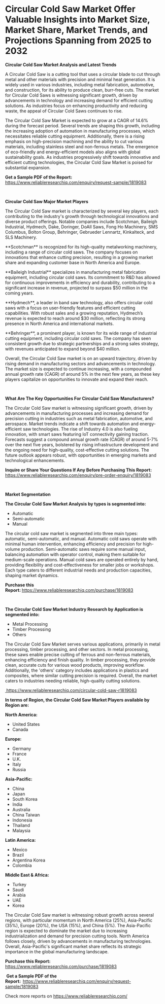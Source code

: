 <p><h1>Circular Cold Saw Market Offer Valuable Insights into Market Size, Market Share, Market Trends, and Projections Spanning from 2025 to 2032</h1></p><p><strong>Circular Cold Saw Market Analysis and Latest Trends</strong></p>
<p><p>A Circular Cold Saw is a cutting tool that uses a circular blade to cut through metal and other materials with precision and minimal heat generation. It is widely used in various industries, including metal fabrication, automotive, and construction, for its ability to produce clean, burr-free cuts. The market for Circular Cold Saws is witnessing significant growth, driven by advancements in technology and increasing demand for efficient cutting solutions. As industries focus on enhancing productivity and reducing waste, the appeal of Circular Cold Saws continues to rise.</p><p>The Circular Cold Saw Market is expected to grow at a CAGR of 14.6% during the forecast period. Several trends are shaping this growth, including the increasing adoption of automation in manufacturing processes, which necessitates reliable cutting equipment. Additionally, there is a rising emphasis on high-precision machining and the ability to cut various materials, including stainless steel and non-ferrous metals. The emergence of eco-friendly and energy-efficient models also aligns with global sustainability goals. As industries progressively shift towards innovative and efficient cutting technologies, the Circular Cold Saw Market is poised for substantial expansion.</p></p>
<p><strong>Get a Sample PDF of the Report:&nbsp;</strong> <a href="https://www.reliableresearchiq.com/enquiry/request-sample/1819083?utm_campaign=3046&utm_medium=2&utm_source=Github&utm_content=ia&utm_term=09042025&utm_id=circular-cold-saw">https://www.reliableresearchiq.com/enquiry/request-sample/1819083</a></p>
<p>&nbsp;</p>
<p><strong>Circular Cold Saw Major Market Players</strong></p>
<p><p>The Circular Cold Saw market is characterized by several key players, each contributing to the industry's growth through technological innovations and diverse product offerings. Notable companies include Scotchman, Baileigh Industrial, Hydmech, Dake, Doringer, DoAll Saws, Fong Ho Machinery, SMS Columbus, Bolton Group, Behringer, Gebrueder Lennartz, Kinkalteck, and SLS Machinery.</p><p>**Scotchman** is recognized for its high-quality metalworking machinery, including a range of circular cold saws. The company focuses on innovations that enhance cutting precision, resulting in a growing market share and expanding customer base in North America and Europe. </p><p>**Baileigh Industrial** specializes in manufacturing metal fabrication equipment, including circular cold saws. Its commitment to R&D has allowed for continuous improvements in efficiency and durability, contributing to a significant increase in revenue, projected to surpass $50 million in the coming years.</p><p>**Hydmech**, a leader in band saw technology, also offers circular cold saws with a focus on user-friendly features and efficient cutting capabilities. With robust sales and a growing reputation, Hydmech’s revenue is expected to reach around $30 million, reflecting its strong presence in North America and international markets.</p><p>**Behringer**, a prominent player, is known for its wide range of industrial cutting equipment, including circular cold saws. The company has seen consistent growth due to strategic partnerships and a strong sales strategy, with revenues anticipated to expand beyond $40 million.</p><p>Overall, the Circular Cold Saw market is on an upward trajectory, driven by rising demand in manufacturing sectors and advancements in technology. The market size is expected to continue increasing, with a compounded annual growth rate (CAGR) of around 5% in the next few years, as these key players capitalize on opportunities to innovate and expand their reach.</p></p>
<p>&nbsp;</p>
<p><strong>What Are The Key Opportunities For Circular Cold Saw Manufacturers?</strong></p>
<p><p>The Circular Cold Saw market is witnessing significant growth, driven by advancements in manufacturing processes and increasing demand for precision cutting in industries such as metal fabrication, automotive, and aerospace. Market trends indicate a shift towards automation and energy-efficient saw technologies. The rise of Industry 4.0 is also fueling innovation, with smart saws featuring IoT connectivity gaining traction. Forecasts suggest a compound annual growth rate (CAGR) of around 5-7% over the next five years, bolstered by rising infrastructure development and the ongoing need for high-quality, cost-effective cutting solutions. The future outlook appears robust, with opportunities in emerging markets and technological enhancements.</p></p>
<p><strong>Inquire or Share Your Questions If Any Before Purchasing This Report:</strong> <a href="https://www.reliableresearchiq.com/enquiry/pre-order-enquiry/1819083?utm_campaign=3046&utm_medium=2&utm_source=Github&utm_content=ia&utm_term=09042025&utm_id=circular-cold-saw">https://www.reliableresearchiq.com/enquiry/pre-order-enquiry/1819083</a></p>
<p>&nbsp;</p>
<p><strong>Market Segmentation</strong></p>
<p><strong>The Circular Cold Saw Market Analysis by types is segmented into:</strong></p>
<p><ul><li>Automatic</li><li>Semi-automatic</li><li>Manual</li></ul></p>
<p><p>The circular cold saw market is segmented into three main types: automatic, semi-automatic, and manual. Automatic cold saws operate with minimal human intervention, enhancing efficiency and precision for high-volume production. Semi-automatic saws require some manual input, balancing automation with operator control, making them suitable for medium-scale operations. Manual cold saws are operated entirely by hand, providing flexibility and cost-effectiveness for smaller jobs or workshops. Each type caters to different industrial needs and production capacities, shaping market dynamics.</p></p>
<p><strong>Purchase this Report:&nbsp;</strong><a href="https://www.reliableresearchiq.com/purchase/1819083?utm_campaign=3046&utm_medium=2&utm_source=Github&utm_content=ia&utm_term=09042025&utm_id=circular-cold-saw">https://www.reliableresearchiq.com/purchase/1819083</a></p>
<p>&nbsp;</p>
<p><strong>The Circular Cold Saw Market Industry Research by Application is segmented into:</strong></p>
<p><ul><li>Metal Processing</li><li>Timber Processing</li><li>Others</li></ul></p>
<p><p>The Circular Cold Saw Market serves various applications, primarily in metal processing, timber processing, and other sectors. In metal processing, these saws enable precise cutting of ferrous and non-ferrous materials, enhancing efficiency and finish quality. In timber processing, they provide clean, accurate cuts for various wood products, improving workflow. Additionally, the 'others' category includes applications in plastics and composites, where similar cutting precision is required. Overall, the market caters to industries needing reliable, high-quality cutting solutions.</p></p>
<p><a href="https://www.reliableresearchiq.com/circular-cold-saw-r1819083?utm_campaign=3046&utm_medium=2&utm_source=Github&utm_content=ia&utm_term=09042025&utm_id=circular-cold-saw">&nbsp;https://www.reliableresearchiq.com/circular-cold-saw-r1819083</a></p>
<p><strong>In terms of Region, the Circular Cold Saw Market Players available by Region are:</strong></p>
<p>
    <p> <strong> North America: </strong>
        <ul>
            <li>United States</li>
            <li>Canada</li>
        </ul>
        </p> 
    <p> <strong> Europe: </strong>
        <ul>
            <li>Germany</li>
            <li>France</li>
            <li>U.K.</li>
            <li>Italy</li>
            <li>Russia</li>
        </ul>
        </p> 
    <p> <strong> Asia-Pacific: </strong>
        <ul>
            <li>China</li>
            <li>Japan</li>
            <li>South Korea</li>
            <li>India</li>
            <li>Australia</li>
            <li>China Taiwan</li>
            <li>Indonesia</li>
            <li>Thailand</li>
            <li>Malaysia</li>
        </ul>
        </p> 
    <p> <strong> Latin America: </strong>
        <ul>
            <li>Mexico</li>
            <li>Brazil</li>
            <li>Argentina Korea</li>
            <li>Colombia</li>
        </ul>
        </p> 
    <p> <strong> Middle East & Africa: </strong>
        <ul>
            <li>Turkey</li>
            <li>Saudi</li>
            <li>Arabia</li>
            <li>UAE</li>
            <li>Korea</li>
        </ul>
    </p>
    </p>
<p><p>The Circular Cold Saw market is witnessing robust growth across several regions, with particular momentum in North America (25%), Asia-Pacific (35%), Europe (20%), the USA (15%), and China (5%). The Asia-Pacific region is expected to dominate the market due to increasing industrialization and demand for precision cutting tools. North America follows closely, driven by advancements in manufacturing technologies. Overall, Asia-Pacific's significant market share reflects its strategic importance in the global manufacturing landscape.</p></p>
<p><strong>Purchase this Report: </strong><a href="https://www.reliableresearchiq.com/purchase/1819083?utm_campaign=3046&utm_medium=2&utm_source=Github&utm_content=ia&utm_term=09042025&utm_id=circular-cold-saw">https://www.reliableresearchiq.com/purchase/1819083</a></p>
<p>&nbsp;<strong>Get a Sample PDF of the Report:&nbsp;&nbsp;</strong><a href="https://www.reliableresearchiq.com/enquiry/request-sample/1819083?utm_campaign=3046&utm_medium=2&utm_source=Github&utm_content=ia&utm_term=09042025&utm_id=circular-cold-saw">https://www.reliableresearchiq.com/enquiry/request-sample/1819083</a></p>
<p><strong></strong></p>
<p>Check more reports on <a href="https://www.reliableresearchiq.com/?utm_campaign=3046&utm_medium=2&utm_source=Github&utm_content=ia&utm_term=09042025&utm_id=circular-cold-saw">https://www.reliableresearchiq.com/</a></p>